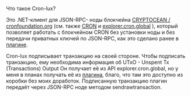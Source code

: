 
Что такое Cron-lux?

Это .NET-клиент для JSON-RPC- ноды блокчейна [CRYPTOCEAN / cronfoundation.org](http://cronfoundation.org) (см. также [CRON](http://cron.global) и [explorer.cron.global](http://explorer.cron.global) ), который позволяет работать с блокчейном CRON без установки ноды и без передачи приватных ключей по JSON-RPC, как это сделано ранее в [плагине](https://github.com/cronfoundation/neo-plugins/tree/master/RpcSystemAssetTracker).

Cron-lux подписывает транзакцию на своей стороне.
Чтобы подписать транзакцию, ему необходима информация об UTxO - Unspent Tx (Transactions) Output
Он получает её из API explorer.cron.global, но у меня в планах получать её из [плагина](https://github.com/cronfoundation/neo-plugins/tree/master/RpcSystemAssetTracker), благо, что там это доступно из коробки без моих доработок. 
Подписанную транзакцию плагин передаёт через JSON-RPC ноде методом sendrawtransaction.


